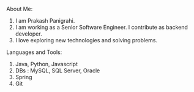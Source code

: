 About Me:
  1. I am Prakash Panigrahi.
  2. I am working as a Senior Software Engineer. I contribute as backend developer.
  3. I love exploring new technologies and solving problems.

Languages and Tools:
  1. Java, Python, Javascript
  2. DBs : MySQL, SQL Server, Oracle
  3. Spring
  4. Git
